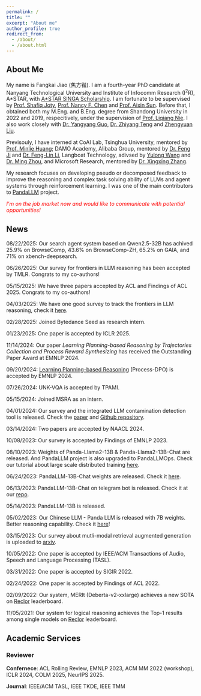 ```yaml
---
permalink: /
title: ""
excerpt: "About me"
author_profile: true
redirect_from: 
  - /about/
  - /about.html
---
```


## About Me

My name is Fangkai Jiao (焦方锴). I am a fourth-year PhD candidate at Nanyang Technological University and Institute of Infocomm Research (I<sup>2</sup>R), A*STAR, with [A*STAR SINGA Scholarship](https://www.a-star.edu.sg/Scholarships/for-graduate-studies/singapore-international-graduate-award-singa). I am fortunate to be supervised by [Prof. Shafiq Joty](https://raihanjoty.github.io/), [Prof. Nancy F. Chen](https://sites.google.com/site/nancyfchen/home) and [Prof. Aixin Sun](https://personal.ntu.edu.sg/axsun/). Before that, I obtained both my M.Eng. and B.Eng. degree from Shandong University in 2022 and 2019, respecitively, under the supervision of [Prof. Liqiang Nie](https://liqiangnie.github.io/). I also work closely with [Dr. Yangyang Guo](https://guoyang9.github.io/), [Dr. Zhiyang Teng](https://zeeeyang.github.io/) and [Zhengyuan Liu](https://scholar.google.com.sg/citations?user=tqzidGsAAAAJ&hl=en). 

Previsouly, I have interned at CoAI Lab, Tsinghua University, mentored by [Prof. Minlie Huang](https://coai.cs.tsinghua.edu.cn/hml); DAMO Academy, Alibaba Group, mentored by [Dr. Feng Ji](https://scholar.google.com/citations?user=BxWZ-ZgAAAAJ&hl=zh-CN) and [Dr. Feng-Lin Li](https://scholar.google.it/citations?user=xo_dfnMAAAAJ&hl=en), Langboat Technology, adivsed by [Yulong Wang](https://scholar.google.com/citations?user=yFhYPuQAAAAJ) and [Dr. Ming Zhou](https://scholar.google.com/citations?user=a0w5c0gAAAAJ&hl=en), and Microsoft Research, mentored by [Dr. Xingxing Zhang](https://xingxingzhang.github.io/).

My research focuses on developing pseudo or decomposed feedback to improve the reasoning and complex task solving ability of LLMs and agent systems through reinforcement learning. I was one of the main contributors to [PandaLLM](https://github.com/dandelionsllm/pandallm) project.

<span style="color:red;">*I'm on the job market now and would like to communicate with potential opportunities!*</span>

## News

08/22/2025: Our search agent system based on Qwen2.5-32B has achived 25.9% on BrowseComp, 43.6% on BrowseComp-ZH, 65.2% on GAIA, and 71% on xbench-deepsearch.

06/26/2025: Our survey for frontiers in LLM reasoning has been accepted by TMLR. Congrats to my co-authors!

05/15/2025: We have three papers accepted by ACL and Findings of ACL 2025. Congrats to my co-authors!

04/03/2025: We have one good survey to track the frontiers in LLM reasoning, check it [here](https://llm-reasoning-ai.github.io/).

02/28/2025: Joined Bytedance Seed as research intern.

01/23/2025: One paper is accepted by ICLR 2025.

11/14/2024: Our paper *Learning Planning-based Reasoning by Trajectories Collection and Process Reward Synthesizing* has received the Outstanding Paper Award at EMNLP 2024.

09/20/2024: [Learning Planning-based Reasoning](https://arxiv.org/abs/2402.00658) (Process-DPO) is accepted by EMNLP 2024.

07/26/2024: UNK-VQA is accepted by TPAMI.

05/15/2024: Joined MSRA as an intern.

04/01/2024: Our survey and the integrated LLM contamination detection tool is released. Check the [paper](https://arxiv.org/abs/2404.00699) and [Github repository](https://github.com/ntunlp/LLMSanitize).

03/14/2024: Two papers are accepted by NAACL 2024.

10/08/2023: Our survey is accepted by Findings of EMNLP 2023.

08/10/2023: Weights of Panda-Llama2-13B & Panda-Llama2-13B-Chat are released. And PandaLLM project is also upgraded to PandaLLMOps. Check our tutorial about large scale distributed training [here](https://panda-tutorial.readthedocs.io/en/latest/quick_start.html).

06/24/2023: PandaLLM-13B-Chat weights are released. Check it [here](https://huggingface.co/chitanda/llama-panda-13b-zh-wudao-chat-delta).

06/13/2023: PandaLLM-13B-Chat on telegram bot is released. Check it at our [repo](https://github.com/dandelionsllm/pandallm#%E6%9C%80%E8%BF%91%E6%9B%B4%E6%96%B0).

05/14/2023: PandaLLM-13B is released.

05/02/2023: Our Chinese LLM - Panda LLM is released with 7B weights. Better reasoning capability. Check it [here](https://github.com/dandelionsllm/pandallm)!

03/15/2023: Our survey about mutli-modal retrieval augmented generation is uploaded to [arxiv](https://arxiv.org/abs/2303.10868).

10/05/2022: One paper is accepted by IEEE/ACM Transactions of Audio, Speech and Language Processing (TASL).

03/31/2022: One paper is accepted by SIGIR 2022.

02/24/2022: One paper is accepted by Findings of ACL 2022.

02/09/2022: Our system, MERIt (Deberta-v2-xxlarge) achieves a new SOTA on [Reclor](https://eval.ai/web/challenges/challenge-page/503/leaderboard/1347) leaderboard.

11/05/2021: Our system for logical reasoning achieves the Top-1 results among single models on [Reclor](https://eval.ai/web/challenges/challenge-page/503/leaderboard/1347) leaderboard.

## Academic Services

### Reviewer

**Confernece**: ACL Rolling Review, EMNLP 2023, ACM MM 2022 (workshop), ICLR 2024, COLM 2025, NeurIPS 2025.

**Journal**: IEEE/ACM TASL, IEEE TKDE, IEEE TMM
